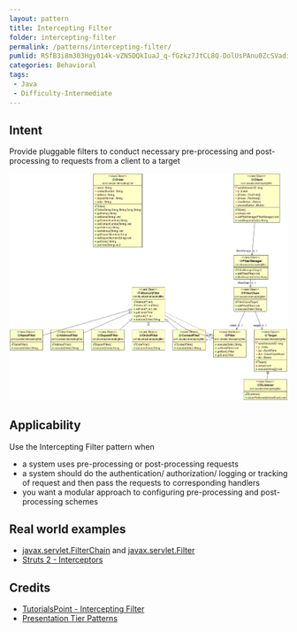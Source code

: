 ```yaml
---
layout: pattern
title: Intercepting Filter
folder: intercepting-filter
permalink: /patterns/intercepting-filter/
pumlid: RSfB3i8m303Hgy014k-vZN5DQkIuaJ_q-fGzkz7JtCL8Q-DolUsPAnu0ZcSVadizAzZfi6JBJiS4qJenqU6D7smRXmnh2pFPBM1YN05o_KwyKcoqb-ZFEEcVz_BPLqtz0W00
categories: Behavioral
tags:
 - Java
 - Difficulty-Intermediate
---
```


## Intent
Provide pluggable filters to conduct necessary pre-processing and
post-processing to requests from a client to a target
 
![alt text](./etc/intercepting-filter.png "Intercepting Filter")
 
## Applicability
Use the Intercepting Filter pattern when

* a system uses pre-processing or post-processing requests
* a system should do the authentication/ authorization/ logging or tracking of request and then pass the requests to corresponding handlers 
* you want a modular approach to configuring pre-processing and post-processing schemes

## Real world examples

* [javax.servlet.FilterChain](https://tomcat.apache.org/tomcat-8.0-doc/servletapi/javax/servlet/FilterChain.html) and [javax.servlet.Filter](https://tomcat.apache.org/tomcat-8.0-doc/servletapi/javax/servlet/Filter.html)
* [Struts 2 - Interceptors](https://struts.apache.org/docs/interceptors.html)

## Credits

* [TutorialsPoint - Intercepting Filter](http://www.tutorialspoint.com/design_pattern/intercepting_filter_pattern.htm)
* [Presentation Tier Patterns](http://www.javagyan.com/tutorials/corej2eepatterns/presentation-tier-patterns)
